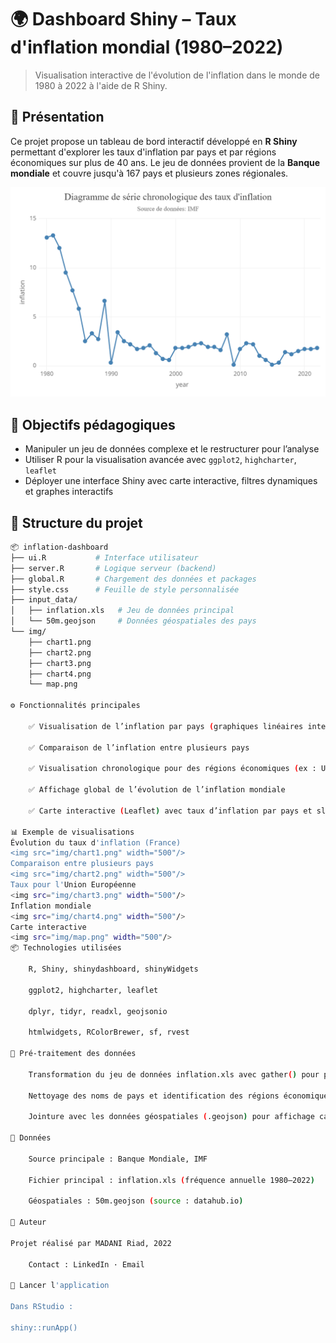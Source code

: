 # 🌍 Dashboard Shiny – Taux d'inflation mondial (1980–2022)

> Visualisation interactive de l'évolution de l'inflation dans le monde de 1980 à 2022 à l'aide de R Shiny.

## 📌 Présentation

Ce projet propose un tableau de bord interactif développé en **R Shiny** permettant d'explorer les taux d'inflation par pays et par régions économiques sur plus de 40 ans. Le jeu de données provient de la **Banque mondiale** et couvre jusqu'à 167 pays et plusieurs zones régionales.

<img src="img/chart1.png" alt="Exemple de graphe France" width="600"/>

## 🧠 Objectifs pédagogiques

- Manipuler un jeu de données complexe et le restructurer pour l’analyse
- Utiliser R pour la visualisation avancée avec `ggplot2`, `highcharter`, `leaflet`
- Déployer une interface Shiny avec carte interactive, filtres dynamiques et graphes interactifs

## 📁 Structure du projet

```bash
📦 inflation-dashboard
├── ui.R           # Interface utilisateur
├── server.R       # Logique serveur (backend)
├── global.R       # Chargement des données et packages
├── style.css      # Feuille de style personnalisée
├── input_data/
│   ├── inflation.xls   # Jeu de données principal
│   └── 50m.geojson     # Données géospatiales des pays
└── img/
    ├── chart1.png
    ├── chart2.png
    ├── chart3.png
    ├── chart4.png
    └── map.png

⚙️ Fonctionnalités principales

    ✅ Visualisation de l’inflation par pays (graphiques linéaires interactifs)

    ✅ Comparaison de l’inflation entre plusieurs pays

    ✅ Visualisation chronologique pour des régions économiques (ex : Union Européenne)

    ✅ Affichage global de l’évolution de l’inflation mondiale

    ✅ Carte interactive (Leaflet) avec taux d’inflation par pays et slider temporel

📊 Exemple de visualisations
Évolution du taux d'inflation (France)
<img src="img/chart1.png" width="500"/>
Comparaison entre plusieurs pays
<img src="img/chart2.png" width="500"/>
Taux pour l'Union Européenne
<img src="img/chart3.png" width="500"/>
Inflation mondiale
<img src="img/chart4.png" width="500"/>
Carte interactive
<img src="img/map.png" width="500"/>
📦 Technologies utilisées

    R, Shiny, shinydashboard, shinyWidgets

    ggplot2, highcharter, leaflet

    dplyr, tidyr, readxl, geojsonio

    htmlwidgets, RColorBrewer, sf, rvest

🧹 Pré-traitement des données

    Transformation du jeu de données inflation.xls avec gather() pour passer en format long.

    Nettoyage des noms de pays et identification des régions économiques.

    Jointure avec les données géospatiales (.geojson) pour affichage cartographique.

📂 Données

    Source principale : Banque Mondiale, IMF

    Fichier principal : inflation.xls (fréquence annuelle 1980–2022)

    Géospatiales : 50m.geojson (source : datahub.io)

📌 Auteur

Projet réalisé par MADANI Riad, 2022

    Contact : LinkedIn · Email

🚀 Lancer l'application

Dans RStudio :

shiny::runApp()
